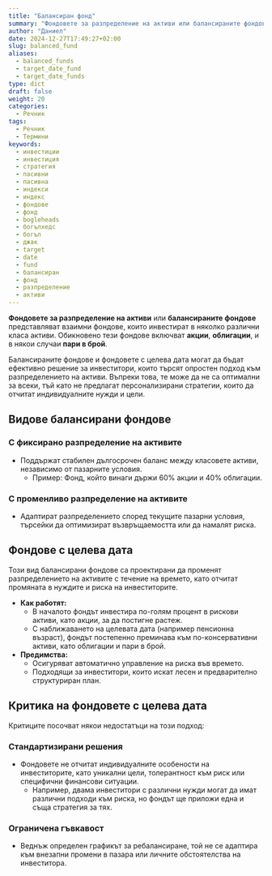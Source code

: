 ```yaml
---
title: "Балансиран фонд"
summary: "Фондовете за разпределение на активи или балансираните фондове представляват взаимни фондове, които инвестират в няколко различни класа активи"
author: "Даниел"
date: 2024-12-27T17:49:27+02:00
slug: balanced_fund
aliases:
  - balanced_funds
  - target_date_fund
  - target_date_funds
type: dict
draft: false
weight: 20
categories:
  - Речник
tags:
  - Речник
  - Термини
keywords:
  - инвестиции
  - инвестиция
  - стратегия
  - пасивни
  - пасивна
  - индекси
  - индекс
  - фондове
  - фонд
  - bogleheads
  - богълхедс
  - богъл
  - джак
  - target
  - date
  - fund
  - балансиран
  - фонд
  - разпределение
  - активи
---
```


**Фондовете за разпределение на активи** или **балансираните фондове** представляват взаимни фондове, които инвестират в няколко различни класа активи. Обикновено тези фондове включват **акции**, **облигации**, и в някои случаи **пари в брой**.

Балансираните фондове и фондовете с целева дата могат да бъдат ефективно решение за инвеститори, които търсят опростен подход към разпределението на активи. Въпреки това, те може да не са оптимални за всеки, тъй като не предлагат персонализирани стратегии, които да отчитат индивидуалните нужди и цели.

## Видове балансирани фондове

### С фиксирано разпределение на активите

-   Поддържат стабилен дългосрочен баланс между класовете активи, независимо от пазарните условия.
    -   Пример: Фонд, който винаги държи 60% акции и 40% облигации.

### С променливо разпределение на активите

-   Адаптират разпределението според текущите пазарни условия, търсейки да оптимизират възвръщаемостта или да намалят риска.

## Фондове с целева дата

Този вид балансирани фондове са проектирани да променят разпределението на активите с течение на времето, като отчитат промяната в нуждите и риска на инвеститорите.

-   **Как работят:**
    -   В началото фондът инвестира по-голям процент в рискови активи, като акции, за да постигне растеж.
    -   С наближаването на целевата дата (например пенсионна възраст), фондът постепенно преминава към по-консервативни активи, като облигации и пари в брой.
-   **Предимства:**
    -   Осигуряват автоматично управление на риска във времето.
    -   Подходящи за инвеститори, които искат лесен и предварително структуриран план.

## Критика на фондовете с целева дата

Критиците посочват някои недостатъци на този подход:

### Стандартизирани решения

-   Фондовете не отчитат индивидуалните особености на инвеститорите, като уникални цели, толерантност към риск или специфични финансови ситуации.
    -   Например, двама инвеститори с различни нужди могат да имат различни подходи към риска, но фондът ще приложи една и съща стратегия за тях.

### Ограничена гъвкавост

-   Веднъж определен графикът за ребалансиране, той не се адаптира към внезапни промени в пазара или личните обстоятелства на инвеститора.
